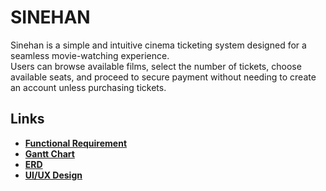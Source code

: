 # SINEHAN

Sinehan is a simple and intuitive cinema ticketing system designed for a seamless movie-watching experience.  
Users can browse available films, select the number of tickets, choose available seats, and proceed to secure payment without needing to create an account unless purchasing tickets.

## Links

- [**Functional Requirement**](https://cebuinstituteoftechnology-my.sharepoint.com/:w:/g/personal/summerishi_rodrigo_cit_edu/EZoYkXCHR1VLty09i-6Sb0gB-Fn-xMetKiL7uryKZXYxAQ?e=8fJEnN)
- [**Gantt Chart**](https://cebuinstituteoftechnology-my.sharepoint.com/:x:/g/personal/summerishi_rodrigo_cit_edu/EbuKOORu_K9OsSEllHabN2kBwvXeQHeNtZI_tMB5HCqb_A?e=sCgkcD)
- [**ERD**](https://cebuinstituteoftechnology-my.sharepoint.com/:w:/g/personal/summerishi_rodrigo_cit_edu/EQ09tVFkpfBFmWujeIvUWFYBHs-xyjj2YqUekS5QoFfigQ?e=3oCooW)
- [**UI/UX Design**](https://www.figma.com/design/ZlQGZFRKTkTWZfiHHHLi1g/SINEHAN?node-id=0-1&t=oZaNYKviqokOCioY-1)
